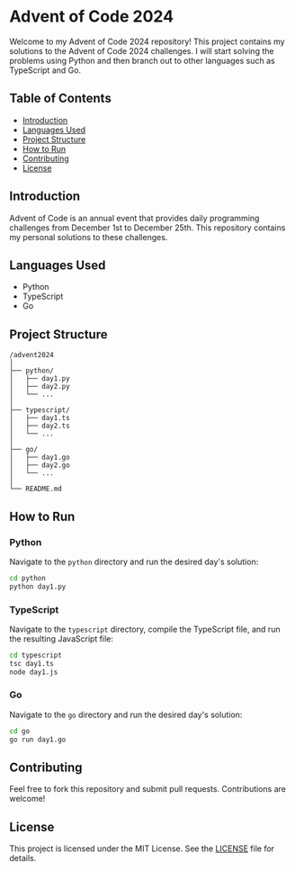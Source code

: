 # Advent of Code 2024

Welcome to my Advent of Code 2024 repository! This project contains my solutions to the Advent of Code 2024 challenges. I will start solving the problems using Python and then branch out to other languages such as TypeScript and Go.

## Table of Contents

- [Introduction](#introduction)
- [Languages Used](#languages-used)
- [Project Structure](#project-structure)
- [How to Run](#how-to-run)
- [Contributing](#contributing)
- [License](#license)

## Introduction

Advent of Code is an annual event that provides daily programming challenges from December 1st to December 25th. This repository contains my personal solutions to these challenges.

## Languages Used

- Python
- TypeScript
- Go

## Project Structure

```
/advent2024
│
├── python/
│   ├── day1.py
│   ├── day2.py
│   └── ...
│
├── typescript/
│   ├── day1.ts
│   ├── day2.ts
│   └── ...
│
├── go/
│   ├── day1.go
│   ├── day2.go
│   └── ...
│
└── README.md
```

## How to Run

### Python

Navigate to the `python` directory and run the desired day's solution:

```sh
cd python
python day1.py
```

### TypeScript

Navigate to the `typescript` directory, compile the TypeScript file, and run the resulting JavaScript file:

```sh
cd typescript
tsc day1.ts
node day1.js
```

### Go

Navigate to the `go` directory and run the desired day's solution:

```sh
cd go
go run day1.go
```

## Contributing

Feel free to fork this repository and submit pull requests. Contributions are welcome!

## License

This project is licensed under the MIT License. See the [LICENSE](LICENSE) file for details.